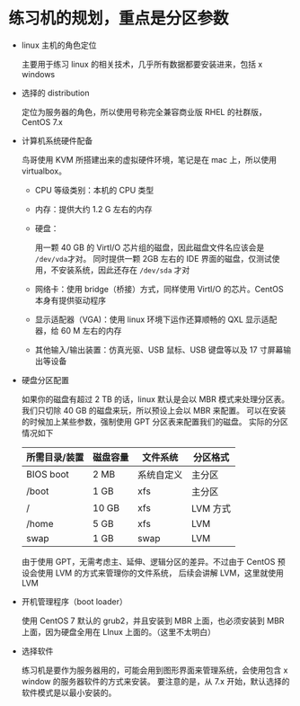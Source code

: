 # 练习机的规划，重点是分区参数

- linux 主机的角色定位

  主要用于练习 linux 的相关技术，几乎所有数据都要安装进来，包括 x windows
- 选择的 distribution

  定位为服务器的角色，所以使用号称完全兼容商业版 RHEL 的社群版，CentOS  7.x
- 计算机系统硬件配备

  鸟哥使用 KVM 所搭建出来的虚拟硬件环境，笔记是在 mac 上，所以使用 virtualbox。

  - CPU 等级类别：本机的 CPU 类型
  - 内存：提供大约 1.2 G 左右的内存
  - 硬盘：

    用一颗 40 GB 的 VirtI/O 芯片组的磁盘，因此磁盘文件名应该会是 `/dev/vda`才对。
    同时提供一颗 2GB 左右的 IDE 界面的磁盘，仅测试使用，不安装系统，因此还存在 `/dev/sda` 才对
  - 网络卡：使用 bridge（桥接）方式，同样使用 VirtI/O 的芯片。CentOS 本身有提供驱动程序
  - 显示适配器（VGA)：使用 linux 环境下运作还算顺畅的 QXL 显示适配器，给 60 M 左右的内存
  - 其他输入/输出装置：仿真光驱、USB 鼠标、USB 键盘等以及 17 寸屏幕输出等设备
- 硬盘分区配置

  如果你的磁盘有超过 2 TB 的话，linux 默认是会以 MBR 模式来处理分区表。
  我们只切除 40 GB 的磁盘来玩，所以预设上会以 MBR 来配置。
  可以在安装的时候加上某些参数，强制使用 GPT 分区表来配置我们的磁盘。
  实际的分区情况如下

  所需目录/装置 | 磁盘容量 | 文件系统   | 分区格式
  --------------|----------|------------|---------
  BIOS boot     | 2 MB     | 系统自定义 | 主分区
  /boot         | 1 GB     | xfs        | 主分区
  /             | 10 GB    | xfs        | LVM 方式
  /home         | 5 GB     | xfs        | LVM
  swap          | 1 GB     | swap       | LVM

  由于使用 GPT，无需考虑主、延伸、逻辑分区的差异。不过由于 CentOS 预设会使用 LVM 的方式来管理你的文件系统，
  后续会讲解 LVM，这里就使用 LVM
- 开机管理程序（boot loader）

  使用 CentOS 7 默认的 grub2，并且安装到 MBR 上面，也必须安装到 MBR 上面，因为硬盘全用在 LInux 上面的。（这里不太明白）
- 选择软件

  练习机是要作为服务器用的，可能会用到图形界面来管理系统，会使用包含 x window 的服务器软件的方式来安装。
  要注意的是，从 7.x 开始，默认选择的软件模式是以最小安装的。
